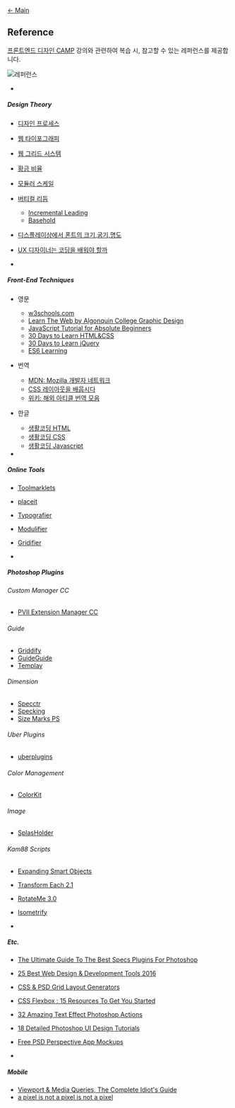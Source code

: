 [← Main](README.md)

## Reference

[프론트엔드 디자인 CAMP](http://www.fastcampus.co.kr/dev_camp_dfep) 강의와 관련하여 복습 시, 참고할 수 있는 레퍼런스를 제공합니다.

![레퍼런스](Assets/dsgn_web_reference.png)

-

##### Design Theory
- [디자인 프로세스](https://github.com/yamoo9/PSD2HTML-CSS/wiki/%EB%94%94%EC%9E%90%EC%9D%B8-%ED%94%84%EB%A1%9C%EC%84%B8%EC%8A%A4)
- [웹 타이포그래피](https://github.com/yamoo9/PSD2HTML-CSS/wiki/%EC%9B%B9-%ED%83%80%EC%9D%B4%ED%8F%AC%EA%B7%B8%EB%9E%98%ED%94%BC)
- [웹 그리드 시스템](https://github.com/yamoo9/PSD2HTML-CSS/wiki/%EC%9B%B9-%EA%B7%B8%EB%A6%AC%EB%93%9C-%EC%8B%9C%EC%8A%A4%ED%85%9C)
- [황금 비율](https://github.com/yamoo9/PSD2HTML-CSS/wiki/%EC%9E%90%EC%97%B0-%EC%95%88%EC%97%90%EC%84%9C-%EC%B0%BE%EC%9D%80-%ED%99%A9%EA%B8%88-%EB%94%94%EC%9E%90%EC%9D%B8)
- [모듈러 스케일](http://type-scale.com/)
- [버티컬 리듬](https://24ways.org/2006/compose-to-a-vertical-rhythm)
    - [Incremental Leading](http://www.markboulton.co.uk/journal/incremental-leading)
    - [Basehold](http://www.basehold.it/)
- [디스플레이상에서 폰트의 크기,굵기,명도](http://yeun.github.io/2016/03/09/font-weight-and-color.html)
- [UX 디자이너는 코딩을 배워야 할까](http://story.pxd.co.kr/1142)

-

##### Front-End Techniques

- 영문
    - [w3schools.com](http://www.w3schools.com/)
    - [Learn The Web by Algonquin College Graphic Design](https://learn-the-web.algonquindesign.ca/topics/)
    - [JavaScript Tutorial for Absolute Beginners](https://www.youtube.com/watch?v=XL9Ri8pO68w)
    - [30 Days to Learn HTML&CSS](https://www.youtube.com/watch?v=yTHTo28hwTQ&list=PLgGbWId6zgaWZkPFI4Sc9QXDmmOWa1v5F)
    - [30 Days to Learn jQuery](https://www.youtube.com/watch?v=_ZYy4kof5Oo&list=PLuwqxbvf3olp-FNFjkdWyNvrh_DCkH_TA)
    - [ES6 Learning](https://github.com/ericdouglas/ES6-Learning)

- 번역
    - [MDN: Mozilla 개발자 네트워크](https://developer.mozilla.org/ko/)
    - [CSS 레이아웃을 배웁시다](http://ko.learnlayout.com/)
    - [위키: 해외 아티클 번역 모음](https://github.com/nolboo/nolboo.github.io/wiki)

- 한글
    - [생활코딩 HTML](https://opentutorials.org/course/2039)
    - [생활코딩 CSS](https://opentutorials.org/course/45/2)
    - [생활코딩 Javascript](https://opentutorials.org/course/1375)

-

##### Online Tools

- [Toolmarklets](http://www.toolmarklets.com/)
- [placeit](https://placeit.net/)
- [Typografier](http://typografier.web-dev.tools)
- [Modulifier](http://modulifier.web-dev.tools)
- [Gridifier](http://gridifier.web-dev.tools)

-

##### Photoshop Plugins

###### Custom Manager CC

- [PVII Extension Manager CC](http://projectseven.com/products/ex-man/info.htm)

###### Guide

- [Griddify](http://gelobi.org/griddify/)
- [GuideGuide](http://guideguide.me/)
- [Templay](http://templay.maketheweb.pl/)

###### Dimension

- [Specctr](https://www.specctr.com/)
- [Specking](http://www.wuwacorp.com/specking/)
- [Size Marks PS](https://github.com/romashamin/Size-Marks-PS)

###### Uber Plugins

- [uberplugins](http://uberplugins.cc/)

###### Color Management
- [ColorKit](http://colorkit.maketheweb.pl/)

###### Image

- [SplasHolder](http://splasholder.pixoil.com/)

###### Kam88 Scripts

- [Expanding Smart Objects](http://blog.kam88.com/en/expanding-smart-objects-script.html)
- [Transform Each 2.1](http://blog.kam88.com/en/transform-each-21-update.html)
- [RotateMe 3.0](http://blog.kam88.com/en/rotateme-30.html)
- [Isometrify](http://blog.kam88.com/en/isometrify.html)

-

##### Etc.

- [The Ultimate Guide To The Best Specs Plugins For Photoshop](http://blog.yummygum.com/post/99044078154/the-ultimate-guide-to-the-best-specs-plugins-for)
- [25 Best Web Design & Development Tools 2016](http://bashooka.com/coding/25-best-web-design-development-tools-2016/)
- [CSS & PSD Grid Layout Generators](http://bashooka.com/freebie/css-psd-grid-layout-generators/)
- [CSS Flexbox : 15 Resources To Get You Started](http://bashooka.com/coding/css-flexbox-15-resources-to-get-you-started/)
- [32 Amazing Text Effect Photoshop Actions](http://bashooka.com/photoshop/32-amazing-text-effect-photoshop-actions/)
- [18 Detailed Photoshop UI Design Tutorials](http://bashooka.com/photoshop/18-detailed-photoshop-ui-design-tutorials/)
- [Free PSD Perspective App Mockups](http://designmodo.com/perspective-app-mockups/)

-

##### Mobile

- [Viewport & Media Queries, The Complete Idiot's Guide](https://docs.google.com/presentation/d/1rmxwWa9P6_xHqonmh5ONXRS-jPc5XKbnv99Rjkhe04s/present?slide=id.i0)
- [a pixel is not a pixel is not a pixel](http://www.quirksmode.org/blog/archives/2010/04/a_pixel_is_not.html)



<!-- ### 컴포넌트 디자인

- 버튼(Buttons)
- 표(Tables)
- 폼(Forms)
  - 레이블(Label)
  - 컨트롤(Controls)
    - 인풋(Inputs)
      - 라디오(Radio)
      - 체크박스(Checkbox)
    - 텍스트 영역(Textarea)
    - 셀렉트 메뉴(Select Menu)

     by YEBO -->
